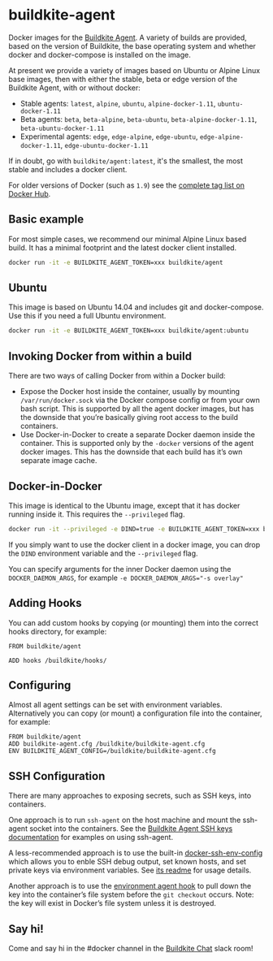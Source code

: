 # buildkite-agent

Docker images for the [Buildkite Agent](https://github.com/buildkite/agent). A variety of builds are provided, based on the version of Buildkite, the base operating system and whether docker and docker-compose is installed on the image.

At present we provide a variety of images based on Ubuntu or Alpine Linux base images, then with either the stable, beta or edge version of the Buildkite Agent, with or without docker:

 * Stable agents: `latest`, `alpine`, `ubuntu`, `alpine-docker-1.11`, `ubuntu-docker-1.11`
 * Beta agents: `beta`, `beta-alpine`, `beta-ubuntu`, `beta-alpine-docker-1.11`, `beta-ubuntu-docker-1.11`
 * Experimental agents: `edge`, `edge-alpine`, `edge-ubuntu`, `edge-alpine-docker-1.11`, `edge-ubuntu-docker-1.11`

If in doubt, go with `buildkite/agent:latest`, it's the smallest, the most stable and includes a docker client.

For older versions of Docker (such as `1.9`) see the [complete tag list on Docker Hub](https://hub.docker.com/r/buildkite/agent/tags).

## Basic example

For most simple cases, we recommend our minimal Alpine Linux based build. It has a minimal footprint and the latest docker client installed.

```bash
docker run -it -e BUILDKITE_AGENT_TOKEN=xxx buildkite/agent
```

## Ubuntu

This image is based on Ubuntu 14.04 and includes git and docker-compose. Use this if you need a full Ubuntu environment.

```bash
docker run -it -e BUILDKITE_AGENT_TOKEN=xxx buildkite/agent:ubuntu
```

## Invoking Docker from within a build

There are two ways of calling Docker from within a Docker build:

* Expose the Docker host inside the container, usually by mounting `/var/run/docker.sock` via the Docker compose config or from your own bash script. This is supported by all the agent docker images, but has the downside that you’re basically giving root access to the build containers.
* Use Docker-in-Docker to create a separate Docker daemon inside the container. This is supported only by the `-docker` versions of the agent docker images. This has the downside that each build has it’s own separate image cache.

## Docker-in-Docker

This image is identical to the Ubuntu image, except that it has docker running inside it. This requires the `--privileged` flag.

```bash
docker run -it --privileged -e DIND=true -e BUILDKITE_AGENT_TOKEN=xxx buildkite/agent:ubuntu-docker
```

If you simply want to use the docker client in a docker image, you can drop the `DIND` environment variable and the `--privileged` flag.

You can specify arguments for the inner Docker daemon using the `DOCKER_DAEMON_ARGS`, for example `-e DOCKER_DAEMON_ARGS="-s overlay"`

## Adding Hooks

You can add custom hooks by copying (or mounting) them into the correct hooks directory, for example:

```
FROM buildkite/agent

ADD hooks /buildkite/hooks/
```

## Configuring

Almost all agent settings can be set with environment variables. Alternatively you can copy (or mount) a configuration file into the container, for example:

```
FROM buildkite/agent
ADD buildkite-agent.cfg /buildkite/buildkite-agent.cfg
ENV BUILDKITE_AGENT_CONFIG=/buildkite/buildkite-agent.cfg
```

## SSH Configuration

There are many approaches to exposing secrets, such as SSH keys, into containers.

One approach is to run `ssh-agent` on the host machine and mount the ssh-agent socket into the containers. See the [Buildkite Agent SSH keys documentation](https://buildkite.com/docs/agent/ssh-keys) for examples on using ssh-agent.

A less-recommended approach is to use the built-in [docker-ssh-env-config](https://github.com/buildkite/docker-ssh-env-config) which allows you to enble SSH debug output, set known hosts, and set private keys via environment variables. See [its readme](https://github.com/buildkite/docker-ssh-env-config#readme) for usage details.

Another approach is to use the [environment agent hook](https://buildkite.com/docs/agent/hooks) to pull down the key into the container’s file system before the `git checkout` occurs. Note: the key will exist in Docker’s file system unless it is destroyed.

## Say hi!

Come and say hi in the #docker channel in the [Buildkite Chat](https://chat.buildkite.com) slack room!
